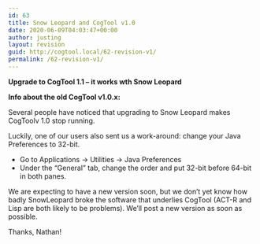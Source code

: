 ```yaml
---
id: 63
title: Snow Leopard and CogTool v1.0
date: 2020-06-09T04:03:47+00:00
author: justing
layout: revision
guid: http://cogtool.local/62-revision-v1/
permalink: /62-revision-v1/
---
```

**Upgrade to CogTool 1.1 &#8211; it works wth Snow Leopard**

**Info about the old CogTool v1.0.x:**

Several people have noticed that upgrading to Snow Leopard makes CogToolv 1.0 stop running.

Luckily, one of our users also sent us a work-around: change your Java Preferences to 32-bit.

  * Go to Applications -> Utilities -> Java Preferences
  * Under the &#8220;General&#8221; tab, change the order and put 32-bit before 64-bit in both panes.

We are expecting to have a new version soon, but we don&#8217;t yet know how badly SnowLeopard broke the software that underlies CogTool (ACT-R and Lisp are both likely to be problems). We&#8217;ll post a new version as soon as possible.

Thanks, Nathan!
